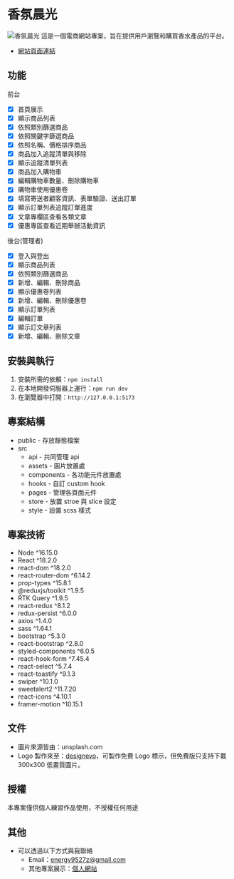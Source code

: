 # 香氛晨光

![香氛晨光](https://i.imgur.com/vr0SFdg.png)
這是一個電商網站專案，旨在提供用戶瀏覽和購買香水產品的平台。
- [網站頁面連結](https://ben0588.github.io/react-fragrance-dawn/#/)

## 功能

前台
- [x] 首頁展示
- [x] 顯示商品列表
- [x] 依照類別篩選商品
- [x] 依照關鍵字篩選商品
- [x] 依照名稱、價格排序商品
- [x] 商品加入追蹤清單與移除
- [x] 顯示追蹤清單列表
- [x] 商品加入購物車
- [x] 編輯購物車數量、刪除購物車
- [x] 購物車使用優惠卷
- [x] 填寫寄送者顧客資訊、表單驗證、送出訂單
- [x] 顯示訂單列表追蹤訂單進度
- [x] 文章專欄區查看各類文章
- [x] 優惠專區查看近期舉辦活動資訊

後台(管理者)
- [x] 登入與登出
- [x] 顯示商品列表
- [X] 依照類別篩選商品
- [x] 新增、編輯、刪除商品
- [x] 顯示優惠卷列表
- [x] 新增、編輯、刪除優惠卷
- [x] 顯示訂單列表
- [x] 編輯訂單
- [x] 顯示訂文章列表
- [x] 新增、編輯、刪除文章

## 安裝與執行

1. 安裝所需的依賴：`npm install`
2. 在本地開發伺服器上運行：`npm run dev`
3. 在瀏覽器中打開：`http://127.0.0.1:5173`

## 專案結構

- public - 存放靜態檔案
- src 
    - api - 共同管理 api
    - assets - 圖片放置處
    - components - 各功能元件放置處
    - hooks - 自訂 custom hook
    - pages - 管理各頁面元件
    - store - 放置 stroe 與 slice 設定
    - style - 設置 scss 樣式
    
## 專案技術

- Node ^16.15.0
- React ^18.2.0
- react-dom ^18.2.0
- react-router-dom ^6.14.2
- prop-types ^15.8.1
- @reduxjs/toolkit ^1.9.5
- RTK Query ^1.9.5
- react-redux ^8.1.2
- redux-persist ^6.0.0
- axios ^1.4.0
- sass ^1.64.1
- bootstrap ^5.3.0
- react-bootstrap ^2.8.0
- styled-components ^6.0.5
- react-hook-form ^7.45.4
- react-select ^5.7.4
- react-toastify ^9.1.3
- swiper ^10.1.0
- sweetalert2 ^11.7.20
- react-icons ^4.10.1
- framer-motion ^10.15.1

## 文件

- 圖片來源皆由：unsplash.com
- Logo 製作來至：[designevo](https://www.designevo.com/tw/)，可製作免費 Logo 標示，但免費版只支持下載 300x300 低畫質圖片。

## 授權
本專案僅供個人練習作品使用，不授權任何用途

## 其他
- 可以透過以下方式與我聯絡
    - Email：energy9527z@gmail.com
    - 其他專案展示：[個人網站](https://ben0588.github.io/PersonalWebsite/#/)
